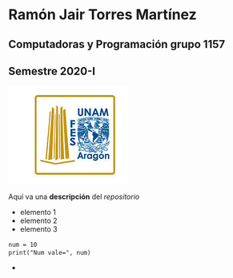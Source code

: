 # Ramón Jair Torres Martínez
## Computadoras y Programación grupo 1157
## Semestre 2020-I
![Logo FES Aragón](fesaragon.jpg)

Aquí va una **descripción** del *repositorio*
- elemento 1
- elemento 2
- elemento 3

```
num = 10
print("Num vale=", num)
``` 
- 
